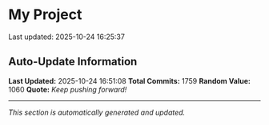 # My Project


Last updated: 2025-10-24 16:25:37






































































































































































































































































































































































































































































































































































































































































































































































































































































































































































































































































































































































































































































































































































































































































































































































































































































































































































































































































































































































































































































































































































































































## Auto-Update Information

**Last Updated:** 2025-10-24 16:51:08
**Total Commits:** 1759
**Random Value:** 1060
**Quote:** _Keep pushing forward!_

---
_This section is automatically generated and updated._
